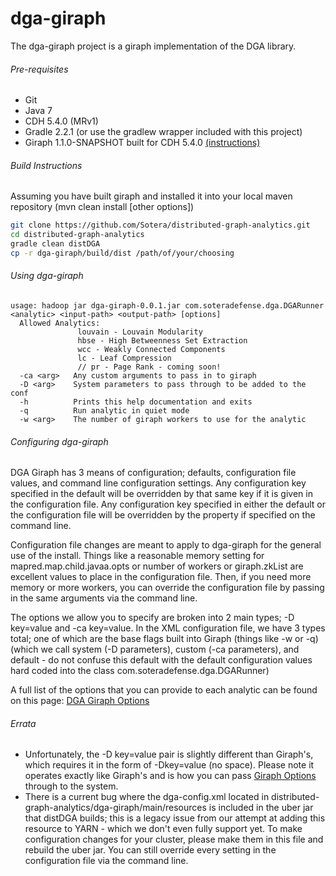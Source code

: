 dga-giraph
============================
The dga-giraph project is a giraph implementation of the DGA library.

###### Pre-requisites
- Git
- Java 7
- CDH 5.4.0 (MRv1)
- Gradle 2.2.1 (or use the gradlew wrapper included with this project)
- Giraph 1.1.0-SNAPSHOT built for CDH 5.4.0 [(instructions)](https://github.com/Sotera/distributed-graph-analytics/wiki/Building-Giraph-1.1.0-For-CDH-5.0.0)

###### Build Instructions
Assuming you have built giraph and installed it into your local maven repository (mvn clean install [other options])
```bash
git clone https://github.com/Sotera/distributed-graph-analytics.git
cd distributed-graph-analytics
gradle clean distDGA
cp -r dga-giraph/build/dist /path/of/your/choosing
```

###### Using dga-giraph
```
usage: hadoop jar dga-giraph-0.0.1.jar com.soteradefense.dga.DGARunner <analytic> <input-path> <output-path> [options]
  Allowed Analytics:
               louvain - Louvain Modularity
               hbse - High Betweenness Set Extraction
               wcc - Weakly Connected Components
               lc - Leaf Compression
               // pr - Page Rank - coming soon!
  -ca <arg>   Any custom arguments to pass in to giraph
  -D <arg>    System parameters to pass through to be added to the conf
  -h          Prints this help documentation and exits
  -q          Run analytic in quiet mode
  -w <arg>    The number of giraph workers to use for the analytic
```

###### Configuring dga-giraph
DGA Giraph has 3 means of configuration; defaults, configuration file values, and command line configuration settings.
Any configuration key specified in the default will be overridden by that same key if it is given in the configuration file.
Any configuration key specified in either the default or the configuration file will be overridden by the property if specified on the command line.

Configuration file changes are meant to apply to dga-giraph for the general use of the install.  Things like a reasonable memory setting for
mapred.map.child.javaa.opts or number of workers or giraph.zkList are excellent values to place in the configuration file.  Then, if you need more memory or more workers, you can
override the configuration file by passing in the same arguments via the command line.

The options we allow you to specify are broken into 2 main types; -D key=value and -ca key=value.  In the XML configuration file, we have 3 types total; one of which are the base flags
built into Giraph (things like -w or -q) (which we call system (-D parameters), custom (-ca parameters), and default -
do not confuse this default with the default configuration values hard coded into the class com.soteradefense.dga.DGARunner)

A full list of the options that you can provide to each analytic can be found on this page: [DGA Giraph Options](https://github.com/Sotera/distributed-graph-analytics/wiki/DGA-Giraph-Options)

###### Errata
- Unfortunately, the -D key=value pair is slightly different than Giraph's, which requires it in the form of -Dkey=value (no space).
Please note it operates exactly like Giraph's and is how you can pass [Giraph Options](http://giraph.apache.org/options.html) through to the system.
- There is a current bug where the dga-config.xml located in distributed-graph-analytics/dga-giraph/main/resources is included in the uber jar that
distDGA builds; this is a legacy issue from our attempt at adding this resource to YARN - which we don't even fully support yet.
To make configuration changes for your cluster, please make them in this file and rebuild the uber jar.  You can still override
every setting in the configuration file via the command line.

